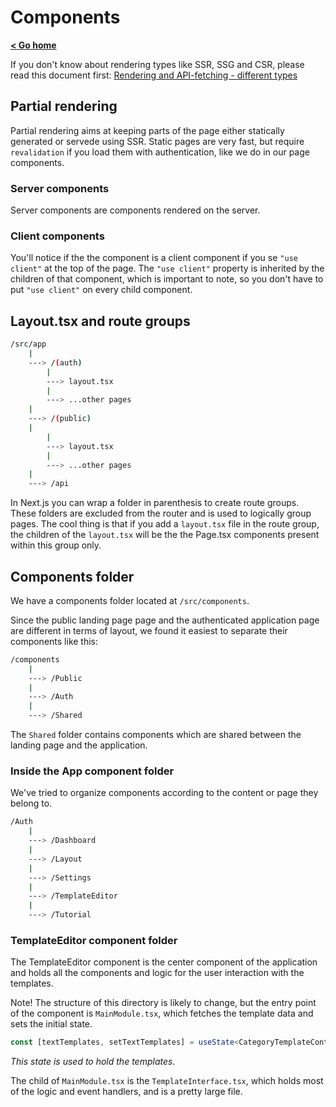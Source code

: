 # Components

**[< Go home](/)**

If you don't know about rendering types like SSR, SSG and CSR, please read this document first: [Rendering and API-fetching - different types](./rendering_types/README.md)

## Partial rendering

Partial rendering aims at keeping parts of the page either statically generated or servede using SSR. Static pages are very fast, but require `revalidation` if you load them with authentication, like we do in our page components.

### Server components

Server components are components rendered on the server.

### Client components

You'll notice if the the component is a client component if you se `"use client"` at the top of the page. The `"use client"` property is inherited by the children of that component, which is important to note, so you don't have to put `"use client"` on every child component.

## Layout.tsx and route groups

```bash
/src/app
    |
    ---> /(auth)
        |
        ---> layout.tsx
        |
        ---> ...other pages
    |
    ---> /(public)
    |
        |
        ---> layout.tsx
        |
        ---> ...other pages
    |
    ---> /api
```

In Next.js you can wrap a folder in parenthesis to create route groups. These folders are excluded from the router and is used to logically group pages. The cool thing is that if you add a `layout.tsx` file in the route group, the children of the `layout.tsx` will be the the Page.tsx components present within this group only.

## Components folder

We have a components folder located at `/src/components`.

Since the public landing page page and the authenticated application page are different in terms of layout, we found it easiest to separate their components like this:

```bash
/components
    |
    ---> /Public
    |
    ---> /Auth
    |
    ---> /Shared
```

The `Shared` folder contains components which are shared between the landing page and the application.

### Inside the App component folder

We've tried to organize components according to the content or page they belong to.

```bash
/Auth
    |
    ---> /Dashboard
    |
    ---> /Layout
    |
    ---> /Settings
    |
    ---> /TemplateEditor
    |
    ---> /Tutorial
```

### TemplateEditor component folder

The TemplateEditor component is the center component of the application and holds all the components and logic for the user interaction with the templates.

Note! The structure of this directory is likely to change, but the entry point of the component is `MainModule.tsx`, which fetches the template data and sets
the initial state.

```ts
const [textTemplates, setTextTemplates] = useState<CategoryTemplateContainer[] | null>(null);
```

*This state is used to hold the templates.*

The child of `MainModule.tsx` is the `TemplateInterface.tsx`, which holds most of the logic and event handlers, and is a pretty large file.
